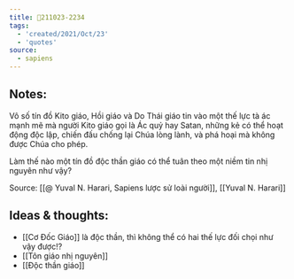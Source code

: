 ```yaml
---
title: 💬211023-2234
tags:
  - 'created/2021/Oct/23'
  - 'quotes'
source:
  - sapiens
---
```


## Notes:
Vô số tín đồ Kito giáo, Hồi giáo và Do Thái giáo tin vào một thế lực tà ác mạnh mẽ mà người Kito giáo gọi là Ác quỷ hay Satan, những kẻ có thể hoạt động độc lập, chiến đấu chống lại Chúa lòng lành, và phá hoại mà không được Chúa cho phép.

Làm thế nào một tín đồ độc thần giáo có thể tuân theo một niềm tin nhị nguyên như vậy?

Source: [[@ Yuval N. Harari, Sapiens lược sử loài người]], [[Yuval N. Harari]]

## Ideas & thoughts:
- [[Cơ Đốc Giáo]] là độc thần, thì không thể có hai thế lực đối chọi như vậy được!?
- [[Tôn giáo nhị nguyên]]
- [[Độc thần giáo]]